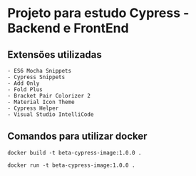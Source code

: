 # Projeto para estudo Cypress - Backend e FrontEnd

## Extensões utilizadas

```
- ES6 Mocha Snippets
- Cypress Snippets
- Add Only
- Fold Plus
- Bracket Pair Colorizer 2
- Material Icon Theme
- Cypress Helper
- Visual Studio IntelliCode
```

## Comandos para utilizar docker

```
docker build -t beta-cypress-image:1.0.0 .

docker run -t beta-cypress-image:1.0.0 .
```

